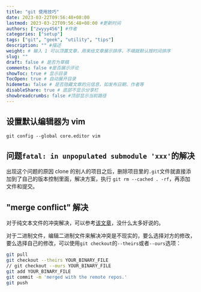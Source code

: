 ```yaml
---
title: "git 使用技巧"
date: 2023-03-22T09:56:48+08:00
lastmod: 2023-03-22T09:56:48+08:00 #更新时间
authors: ["zwyyy456"] #作者
categories: ["setup"]
tags: ["git", "geek", "utility", "tips"]
description: "" #描述
weight: # 输入 1 可以顶置文章，用来给文章展示排序，不填就默认按时间排序
slug: ""
draft: false # 是否为草稿
comments: false #是否展示评论
showToc: true # 显示目录
TocOpen: true # 自动展开目录
hidemeta: false # 是否隐藏文章的元信息，如发布日期、作者等
disableShare: true # 底部不显示分享栏
showbreadcrumbs: false #顶部显示当前路径
---
```

## 设置默认编辑器为 vim
```
git config --global core.editor vim
```

## 问题`fatal: in unpopulated submodule 'xxx'`的解决
出现这个问题的原因 clone 的别人的项目之后，删除项目里的`.git`文件就直接添加到了自己的版本控制里面，解决方案，执行
`git rm --cached . -rf`，再添加文件和提交。

## "merge conflict" 解决
对于纯文本文件的冲突解决，可以参考[该文章](https://www.liaoxuefeng.com/wiki/896043488029600/900004111093344)，没什么太多好说的。

对于二进制文件，编辑二进制文件来解决冲突是不现实的，要么选择对方的修改，要么选择自己的修改，可以使用`git checkout`的`--theirs`或者`--ours`选项：
```sh
git pull
git checkout --theirs YOUR_BINARY_FILE
// git checkout --ours YOUR_BINARY_FILE
git add YOUR_BINARY_FILE
git commit -m 'merged with the remote repos.'
git push
```

